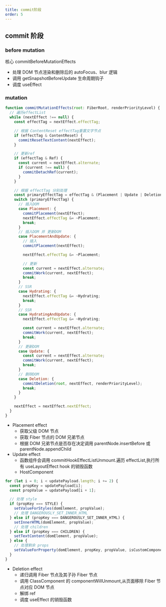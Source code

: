 ```yaml
---
title: commit阶段
order: 5
---
```


## commit 阶段

### before mutation

核心 commitBeforeMutationEffects

- 处理 DOM 节点渲染和删除后的 autoFocus、blur 逻辑
- 调用 getSnapshotBeforeUpdate 生命周期钩子
- 调度 useEffect

### mutation

```js
function commitMutationEffects(root: FiberRoot, renderPriorityLevel) {
  // 遍历effectList
  while (nextEffect !== null) {
    const effectTag = nextEffect.effectTag;

    // 根据 ContentReset effectTag重置文字节点
    if (effectTag & ContentReset) {
      commitResetTextContent(nextEffect);
    }

    // 更新ref
    if (effectTag & Ref) {
      const current = nextEffect.alternate;
      if (current !== null) {
        commitDetachRef(current);
      }
    }

    // 根据 effectTag 分别处理
    const primaryEffectTag = effectTag & (Placement | Update | Deletion | Hydrating);
    switch (primaryEffectTag) {
      // 插入DOM
      case Placement: {
        commitPlacement(nextEffect);
        nextEffect.effectTag &= ~Placement;
        break;
      }
      // 插入DOM 并 更新DOM
      case PlacementAndUpdate: {
        // 插入
        commitPlacement(nextEffect);

        nextEffect.effectTag &= ~Placement;

        // 更新
        const current = nextEffect.alternate;
        commitWork(current, nextEffect);
        break;
      }
      // SSR
      case Hydrating: {
        nextEffect.effectTag &= ~Hydrating;
        break;
      }
      // SSR
      case HydratingAndUpdate: {
        nextEffect.effectTag &= ~Hydrating;

        const current = nextEffect.alternate;
        commitWork(current, nextEffect);
        break;
      }
      // 更新DOM
      case Update: {
        const current = nextEffect.alternate;
        commitWork(current, nextEffect);
        break;
      }
      // 删除DOM
      case Deletion: {
        commitDeletion(root, nextEffect, renderPriorityLevel);
        break;
      }
    }

    nextEffect = nextEffect.nextEffect;
  }
}
```

- Placement effect
  - 获取父级 DOM 节点
  - 获取 Fiber 节点的 DOM 兄弟节点
  - 根据 DOM 兄弟节点是否存在决定调用 parentNode.insertBefore 或 parentNode.appendChild
- Update effect
  - 函数组件会调用 commitHookEffectListUnmount.遍历 effectList,执行所有 useLayoutEffect hook 的销毁函数
  - HostComponent

```js
for (let i = 0; i < updatePayload.length; i += 2) {
  const propKey = updatePayload[i];
  const propValue = updatePayload[i + 1];

  // 处理 style
  if (propKey === STYLE) {
    setValueForStyles(domElement, propValue);
    // 处理 DANGEROUSLY_SET_INNER_HTML
  } else if (propKey === DANGEROUSLY_SET_INNER_HTML) {
    setInnerHTML(domElement, propValue);
    // 处理 children
  } else if (propKey === CHILDREN) {
    setTextContent(domElement, propValue);
  } else {
    // 处理剩余 props
    setValueForProperty(domElement, propKey, propValue, isCustomComponentTag);
  }
}
```

- Deletion effect
  - 递归调用 Fiber 节点及其子孙 Fiber 节点
  - 调用 ClassComponent 的 componentWillUnmount,从页面移除 Fiber 节点对应 DOM 节点
  - 解绑 ref
  - 调度 useEffect 的销毁函数
